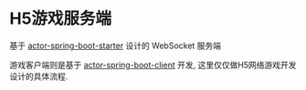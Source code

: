 # H5游戏服务端

基于 [actor-spring-boot-starter](https://github.com/MeteorGX/actor-spring-boot-starter) 设计的 WebSocket 服务端

游戏客户端则是基于 [actor-spring-boot-client](https://github.com/MeteorGX/actor-spring-boot-client) 开发, 
这里仅仅做H5网络游戏开发设计的具体流程.


